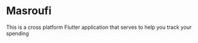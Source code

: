 # Masroufi

This is a cross platform Flutter application that serves to help you track your spending


